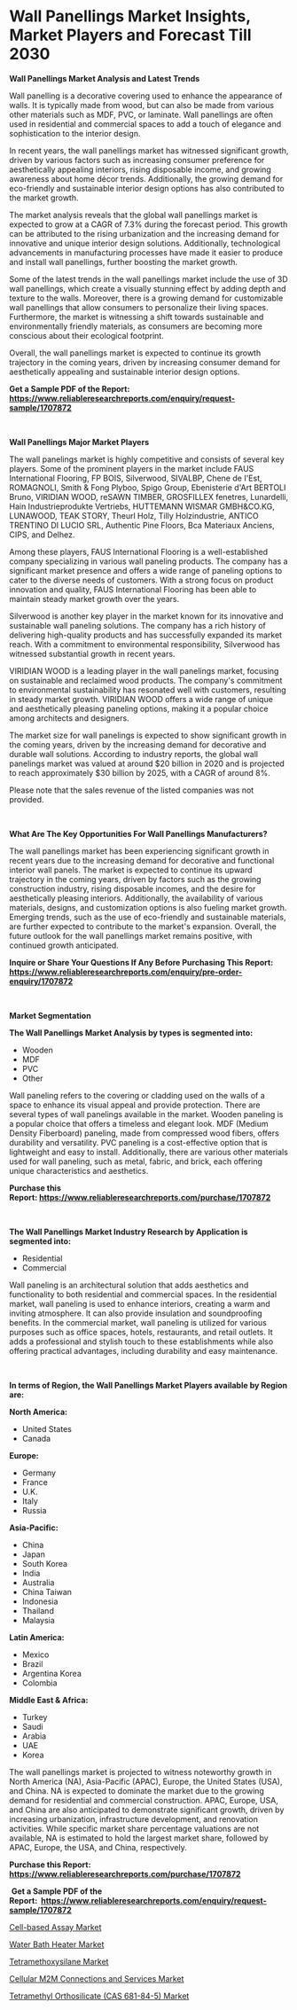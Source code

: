 <p><h1>Wall Panellings Market Insights, Market Players and Forecast Till 2030</h1></p><p><strong>Wall Panellings Market Analysis and Latest Trends</strong></p>
<p><p>Wall panelling is a decorative covering used to enhance the appearance of walls. It is typically made from wood, but can also be made from various other materials such as MDF, PVC, or laminate. Wall panellings are often used in residential and commercial spaces to add a touch of elegance and sophistication to the interior design.</p><p>In recent years, the wall panellings market has witnessed significant growth, driven by various factors such as increasing consumer preference for aesthetically appealing interiors, rising disposable income, and growing awareness about home décor trends. Additionally, the growing demand for eco-friendly and sustainable interior design options has also contributed to the market growth.</p><p>The market analysis reveals that the global wall panellings market is expected to grow at a CAGR of 7.3% during the forecast period. This growth can be attributed to the rising urbanization and the increasing demand for innovative and unique interior design solutions. Additionally, technological advancements in manufacturing processes have made it easier to produce and install wall panellings, further boosting the market growth.</p><p>Some of the latest trends in the wall panellings market include the use of 3D wall panellings, which create a visually stunning effect by adding depth and texture to the walls. Moreover, there is a growing demand for customizable wall panellings that allow consumers to personalize their living spaces. Furthermore, the market is witnessing a shift towards sustainable and environmentally friendly materials, as consumers are becoming more conscious about their ecological footprint.</p><p>Overall, the wall panellings market is expected to continue its growth trajectory in the coming years, driven by increasing consumer demand for aesthetically appealing and sustainable interior design options.</p></p>
<p><strong>Get a Sample PDF of the Report:&nbsp; <a href="https://www.reliableresearchreports.com/enquiry/request-sample/1707872">https://www.reliableresearchreports.com/enquiry/request-sample/1707872</a></strong></p>
<p>&nbsp;</p>
<p><strong>Wall Panellings Major Market Players</strong></p>
<p><p>The wall panelings market is highly competitive and consists of several key players. Some of the prominent players in the market include FAUS International Flooring, FP BOIS, Silverwood, SIVALBP, Chene de I'Est, ROMAGNOLI, Smith & Fong Plyboo, Spigo Group, Ebenisterie d'Art BERTOLI Bruno, VIRIDIAN WOOD, reSAWN TIMBER, GROSFILLEX fenetres, Lunardelli, Hain Industrieprodukte Vertriebs, HUTTEMANN WISMAR GMBH&CO.KG, LUNAWOOD, TEAK STORY, Theurl Holz, Tilly Holzindustrie, ANTICO TRENTINO DI LUCIO SRL, Authentic Pine Floors, Bca Materiaux Anciens, CIPS, and Delhez.</p><p>Among these players, FAUS International Flooring is a well-established company specializing in various wall paneling products. The company has a significant market presence and offers a wide range of paneling options to cater to the diverse needs of customers. With a strong focus on product innovation and quality, FAUS International Flooring has been able to maintain steady market growth over the years.</p><p>Silverwood is another key player in the market known for its innovative and sustainable wall paneling solutions. The company has a rich history of delivering high-quality products and has successfully expanded its market reach. With a commitment to environmental responsibility, Silverwood has witnessed substantial growth in recent years.</p><p>VIRIDIAN WOOD is a leading player in the wall panelings market, focusing on sustainable and reclaimed wood products. The company's commitment to environmental sustainability has resonated well with customers, resulting in steady market growth. VIRIDIAN WOOD offers a wide range of unique and aesthetically pleasing paneling options, making it a popular choice among architects and designers.</p><p>The market size for wall panelings is expected to show significant growth in the coming years, driven by the increasing demand for decorative and durable wall solutions. According to industry reports, the global wall panelings market was valued at around $20 billion in 2020 and is projected to reach approximately $30 billion by 2025, with a CAGR of around 8%.</p><p>Please note that the sales revenue of the listed companies was not provided.</p></p>
<p>&nbsp;</p>
<p><strong>What Are The Key Opportunities For Wall Panellings Manufacturers?</strong></p>
<p><p>The wall panellings market has been experiencing significant growth in recent years due to the increasing demand for decorative and functional interior wall panels. The market is expected to continue its upward trajectory in the coming years, driven by factors such as the growing construction industry, rising disposable incomes, and the desire for aesthetically pleasing interiors. Additionally, the availability of various materials, designs, and customization options is also fueling market growth. Emerging trends, such as the use of eco-friendly and sustainable materials, are further expected to contribute to the market's expansion. Overall, the future outlook for the wall panellings market remains positive, with continued growth anticipated.</p></p>
<p><strong>Inquire or Share Your Questions If Any Before Purchasing This Report: <a href="https://www.reliableresearchreports.com/enquiry/pre-order-enquiry/1707872">https://www.reliableresearchreports.com/enquiry/pre-order-enquiry/1707872</a></strong></p>
<p>&nbsp;</p>
<p><strong>Market Segmentation</strong></p>
<p><strong>The Wall Panellings Market Analysis by types is segmented into:</strong></p>
<p><ul><li>Wooden</li><li>MDF</li><li>PVC</li><li>Other</li></ul></p>
<p><p>Wall paneling refers to the covering or cladding used on the walls of a space to enhance its visual appeal and provide protection. There are several types of wall panelings available in the market. Wooden paneling is a popular choice that offers a timeless and elegant look. MDF (Medium Density Fiberboard) paneling, made from compressed wood fibers, offers durability and versatility. PVC paneling is a cost-effective option that is lightweight and easy to install. Additionally, there are various other materials used for wall paneling, such as metal, fabric, and brick, each offering unique characteristics and aesthetics.</p></p>
<p><strong>Purchase this Report:&nbsp;<a href="https://www.reliableresearchreports.com/purchase/1707872">https://www.reliableresearchreports.com/purchase/1707872</a></strong></p>
<p>&nbsp;</p>
<p><strong>The Wall Panellings Market Industry Research by Application is segmented into:</strong></p>
<p><ul><li>Residential</li><li>Commercial</li></ul></p>
<p><p>Wall paneling is an architectural solution that adds aesthetics and functionality to both residential and commercial spaces. In the residential market, wall paneling is used to enhance interiors, creating a warm and inviting atmosphere. It can also provide insulation and soundproofing benefits. In the commercial market, wall paneling is utilized for various purposes such as office spaces, hotels, restaurants, and retail outlets. It adds a professional and stylish touch to these establishments while also offering practical advantages, including durability and easy maintenance.</p></p>
<p>&nbsp;</p>
<p><strong>In terms of Region, the Wall Panellings Market Players available by Region are:</strong></p>
<p>
    <p> <strong> North America: </strong>
        <ul>
            <li>United States</li>
            <li>Canada</li>
        </ul>
        </p> 
    <p> <strong> Europe: </strong>
        <ul>
            <li>Germany</li>
            <li>France</li>
            <li>U.K.</li>
            <li>Italy</li>
            <li>Russia</li>
        </ul>
        </p> 
    <p> <strong> Asia-Pacific: </strong>
        <ul>
            <li>China</li>
            <li>Japan</li>
            <li>South Korea</li>
            <li>India</li>
            <li>Australia</li>
            <li>China Taiwan</li>
            <li>Indonesia</li>
            <li>Thailand</li>
            <li>Malaysia</li>
        </ul>
        </p> 
    <p> <strong> Latin America: </strong>
        <ul>
            <li>Mexico</li>
            <li>Brazil</li>
            <li>Argentina Korea</li>
            <li>Colombia</li>
        </ul>
        </p> 
    <p> <strong> Middle East & Africa: </strong>
        <ul>
            <li>Turkey</li>
            <li>Saudi</li>
            <li>Arabia</li>
            <li>UAE</li>
            <li>Korea</li>
        </ul>
    </p>
    </p>
<p><p>The wall panellings market is projected to witness noteworthy growth in North America (NA), Asia-Pacific (APAC), Europe, the United States (USA), and China. NA is expected to dominate the market due to the growing demand for residential and commercial construction. APAC, Europe, USA, and China are also anticipated to demonstrate significant growth, driven by increasing urbanization, infrastructure development, and renovation activities. While specific market share percentage valuations are not available, NA is estimated to hold the largest market share, followed by APAC, Europe, the USA, and China, respectively.</p></p>
<p><strong>Purchase this Report: <a href="https://www.reliableresearchreports.com/purchase/1707872">https://www.reliableresearchreports.com/purchase/1707872</a></strong></p>
<p>&nbsp;<strong>Get a Sample PDF of the Report:&nbsp;&nbsp;<a href="https://www.reliableresearchreports.com/enquiry/request-sample/1707872">https://www.reliableresearchreports.com/enquiry/request-sample/1707872</a></strong></p>
<p><strong></strong></p>
<p><p><a href="https://medium.com/@shanelerde/cell-based-assay-market-insight-market-trends-growth-forecasted-from-2023-to-2030-25c037eb0e7e">Cell-based Assay Market</a></p><p><a href="https://www.linkedin.com/pulse/water-bath-heater-market-research-report-provides-thorough-industry/">Water Bath Heater Market</a></p><p><a href="https://www.linkedin.com/pulse/tetramethoxysilane-market-size-growth-forecast-from-2023/">Tetramethoxysilane Market</a></p><p><a href="https://medium.com/@elyssablick/cellular-m2m-connections-and-services-market-insight-market-trends-growth-forecasted-from-2023-b1283827f4f5">Cellular M2M Connections and Services Market</a></p><p><a href="https://www.linkedin.com/pulse/decoding-tetramethyl-orthosilicate-cas-681-84-5-market/">Tetramethyl Orthosilicate (CAS 681-84-5) Market</a></p></p>